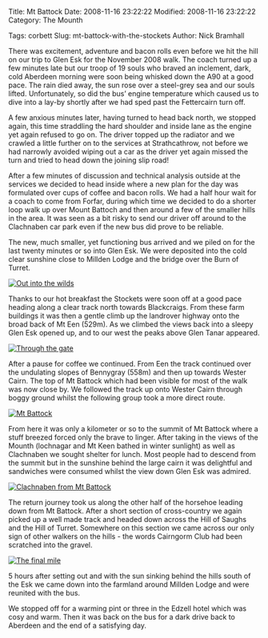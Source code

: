 Title: Mt Battock
Date: 2008-11-16 23:22:22
Modified: 2008-11-16 23:22:22
Category: The Mounth

Tags: corbett
Slug: mt-battock-with-the-stockets
Author: Nick Bramhall

There was excitement, adventure and bacon rolls even before we hit the hill on our trip to Glen Esk for the November 2008 walk. The coach turned up a few minutes late but our troop of 19 souls who braved an inclement, dark, cold Aberdeen morning were soon being whisked down the A90 at a good pace. The rain died away, the sun rose over a steel-grey sea and our souls lifted. Unfortunately, so did the bus’ engine temperature which caused us to dive into a lay-by shortly after we had sped past the Fettercairn turn off.

<!--more-->

A few anxious minutes later, having turned to head back north, we stopped again, this time straddling the hard shoulder and inside lane as the engine yet again refused to go on. The driver topped up the radiator and we crawled a little further on to the services at Strathcathrow, not before we had narrowly avoided wiping out a car as the driver yet again missed the turn and tried to head down the joining slip road!

After a few minutes of discussion and technical analysis outside at the services we decided to head inside where a new plan for the day was formulated over cups of coffee and bacon rolls. We had a half hour wait for a coach to come from Forfar, during which time we decided to do a shorter loop walk up over Mount Battoch and then around a few of the smaller hills in the area. It was seen as a bit risky to send our driver off around to the Clachnaben car park even if the new bus did prove to be reliable.

The new, much smaller, yet functioning bus arrived and we piled on for the last twenty minutes or so into Glen Esk. We were deposited into the cold clear sunshine close to Millden Lodge and the bridge over the Burn of Turret. 

[![Out into the wilds](http://farm4.static.flickr.com/3222/3130827138_880e17b499_b.jpg)](http://www.flickr.com/photos/53725815@N00/3130827138)

Thanks to our hot breakfast the Stockets were soon off at a good pace heading along a clear track north towards Blackcraigs. From these farm buildings it was then a gentle climb up the landrover highway onto the broad back of Mt Een (529m). As we climbed the views back into a sleepy Glen Esk opened up, and to our west the peaks above Glen Tanar appeared.

[![Through the gate](http://farm4.static.flickr.com/3113/3130009003_317381d041_b.jpg)](http://www.flickr.com/photos/53725815@N00/3130009003)

After a pause for coffee we continued. From Een the track continued over the undulating slopes of Bennygray (558m) and then up towards Wester Cairn. The top of Mt Battock which had been visible for most of the walk was now close by. We followed the track up onto Wester Cairn through boggy ground whilst the following group took a more direct route.

[![Mt Battock](http://farm4.static.flickr.com/3119/3130014597_940d68ca45_b.jpg)](http://www.flickr.com/photos/53725815@N00/3130014597)

From here it was only a kilometer or so to the summit of Mt Battock where a stuff breezed forced only the brave to linger. After taking in the views of the Mounth (lochnagar and Mt Keen bathed in winter sunlight) as well as Clachnaben we sought shelter for lunch. Most people had to descend from the summit but in the sunshine behind the large cairn it was delightful and sandwiches were consumed whilst the view down Glen Esk was admired.

[![Clachnaben from Mt Battock](http://farm4.static.flickr.com/3245/3130033149_fe117b4071_b.jpg)](http://www.flickr.com/photos/53725815@N00/3130033149)

The return journey took us along the other half of the horsehoe leading down from Mt Battock. After a short section of cross-country we again picked up a well made track and headed down across the Hill of Saughs and the Hill of Turret. Somewhere on this section we came across our only sign of other walkers on the hills - the words Cairngorm Club had been scratched into the gravel.

[![The final mile](http://farm4.static.flickr.com/3267/3130880050_6f7b365e4d_b.jpg)](http://www.flickr.com/photos/53725815@N00/3130880050)

5 hours after setting out and with the sun sinking behind the hills south of the Esk we came down into the farmland around Millden Lodge and were reunited with the bus.

We stopped off for a warming pint or three in the Edzell hotel which was cosy and warm. Then it was back on the bus for a dark drive back to Aberdeen and the end of a satisfying day.
